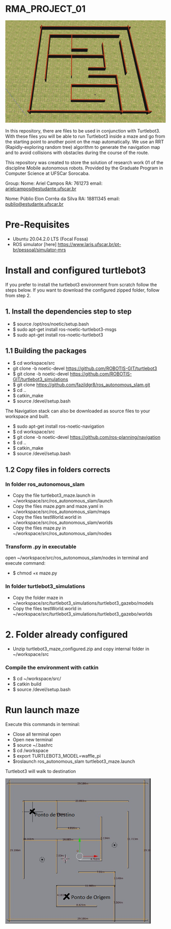 # RMA_PROJECT_01

![plot](./turtlebot3_maze_gazebo.png)

In this repository, there are files to be used in conjunction with Turtlebot3. With these files you will be able to run Turtlebot3 inside a maze and go from the starting point to another point on the map automatically. We use an RRT (Rapidly-exploring random tree) algorithm to generate the navigation map and to avoid collisions with obstacles during the course of the route.

This repository was created to store the solution of research work 01 of the discipline Mobile autonomous robots. Provided by the Graduate Program in Computer Science at UFSCar Sorocaba.

Group: 
  Nome: Ariel Campos 
  RA: 761273
  email: arielcampos@estudante.ufscar.br
  
  Nome: Públio Elon Corrêa da Silva
  RA: 18811345
  email: publio@estudante.ufscar.br

# Pre-Requisites
- Ubuntu 20.04.2.0 LTS (Focal Fossa)
- ROS simulator [here] https://www.laris.ufscar.br/pt-br/pessoal/simulator-mrs

# Install and configured turtlebot3
If you prefer to install the turtlebot3 environment from scratch follow the steps below. If you want to download the configured zipped folder, follow from step 2.

## 1. Install the dependencies step to step
- $ source /opt/ros/noetic/setup.bash
- $ sudo apt-get install ros-noetic-turtlebot3-msgs
- $ sudo apt-get install ros-noetic-turtlebot3

## 1.1 Building the packages

- $ cd workspace/src
-  git clone -b noetic-devel https://github.com/ROBOTIS-GIT/turtlebot3
- $ git clone -b noetic-devel https://github.com/ROBOTIS-GIT/turtlebot3_simulations
- $ git clone https://github.com/fazildgr8/ros_autonomous_slam.git
- $ cd ..
- $ catkin_make
- $ source /devel/setup.bash

The Navigation stack can also be downloaded as source files to your workspace and built.

- $ sudo apt-get install ros-noetic-navigation
- $ cd workspace/src
- $ git clone -b noetic-devel https://github.com/ros-planning/navigation
- $ cd ..
- $ catkin_make
- $ source /devel/setup.bash

## 1.2 Copy files in folders corrects
### In folder ros_autonomous_slam
- Copy the file turtlebot3_maze.launch in ~/workspace/src/ros_autonomous_slam/launch
- Copy the files maze.pgm and maze.yaml in ~/workspace/src/ros_autonomous_slam/maps
- Copy the files testWorld.world in ~/workspace/src/ros_autonomous_slam/worlds
- Copy the files maze.py in ~/workspace/src/ros_autonomous_slam/nodes

### Transform .py in executable
open ~/workspace/src/ros_autonomous_slam/nodes in terminal and execute command:
- $ chmod +x maze.py

### In folder turtlebot3_simulations
- Copy the folder maze in ~/workspace/src/turtlebot3_simulations/turtlebot3_gazebo/models
- Copy the files testWorld.world in ~/workspace/src/turtlebot3_simulations/turtlebot3_gazebo/worlds

# 2. Folder already configured
- Unzip turtlebot3_maze_configured.zip and copy internal folder in ~/workspace/src

###  Compile the environment with catkin
- $ cd ~/workspace/src/
- $ catkin build
- $ source /devel/setup.bash

# Run launch maze
Execute this commands in terminal:
- Close all terminal open
- Open new terminal
- $ source ~/.bashrc
- $ cd /workspace
- $ export TURTLEBOT3_MODEL=waffle_pi
- $roslaunch ros_autonomous_slam turtlebot3_maze.launch

Turtlebot3 will walk to destination

![plot](./maze_goal.png)
 
